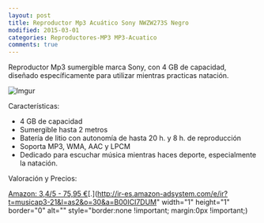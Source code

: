 ```yaml
---
layout: post
title: Reproductor Mp3 Acuático Sony NWZW273S Negro
modified: 2015-03-01
categories: Reproductores-MP3 MP3-Acuatico
comments: true
---
```


Reproductor Mp3 sumergible marca Sony, con 4 GB de capacidad, diseñado específicamente para utilizar mientras practicas natación.

![Imgur](http://i.imgur.com/raAqPDF.jpg?1 "Sony")

Características:

 - 4 GB de capacidad
 - Sumergible hasta 2 metros
 - Batería de litio con autonomía de hasta 20 h. y 8 h. de reproducción
 - Soporta MP3, WMA, AAC y LPCM
 - Dedicado para escuchar música mientras haces deporte, especialmente la natación.

Valoración y Precios:

[Amazon: 3,4/5 - 75,95 €](http://www.amazon.es/gp/product/B00ICI7DUM/ref=as_li_ss_tl?ie=UTF8&camp=3626&creative=24822&creativeASIN=B00ICI7DUM&linkCode=as2&tag=musicap3-21)[.](http://ir-es.amazon-adsystem.com/e/ir?t=musicap3-21&l=as2&o=30&a=B00ICI7DUM" width="1" height="1" border="0" alt="" style="border:none !important; margin:0px !important;) 
